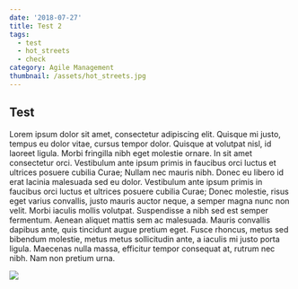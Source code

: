```yaml
---
date: '2018-07-27'
title: Test 2
tags:
  - test
  - hot_streets
  - check
category: Agile Management
thumbnail: /assets/hot_streets.jpg
---
```

## Test

Lorem ipsum dolor sit amet, consectetur adipiscing elit. Quisque mi justo, tempus eu dolor vitae, cursus tempor dolor. Quisque at volutpat nisl, id laoreet ligula. Morbi fringilla nibh eget molestie ornare. In sit amet consectetur orci. Vestibulum ante ipsum primis in faucibus orci luctus et ultrices posuere cubilia Curae; Nullam nec mauris nibh. Donec eu libero id erat lacinia malesuada sed eu dolor. Vestibulum ante ipsum primis in faucibus orci luctus et ultrices posuere cubilia Curae; Donec molestie, risus eget varius convallis, justo mauris auctor neque, a semper magna nunc non velit. Morbi iaculis mollis volutpat. Suspendisse a nibh sed est semper fermentum. Aenean aliquet mattis sem ac malesuada. Mauris convallis dapibus ante, quis tincidunt augue pretium eget. Fusce rhoncus, metus sed bibendum molestie, metus metus sollicitudin ante, a iaculis mi justo porta ligula. Maecenas nulla massa, efficitur tempor consequat at, rutrum nec nibh. Nam non pretium urna.

![](/assets/hot_streets.jpg)
